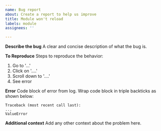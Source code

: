 ```yaml
---
name: Bug report
about: Create a report to help us improve
title: Module won't reload
labels: module
assignees: ''

---
```


**Describe the bug**
A clear and concise description of what the bug is.

**To Reproduce**
Steps to reproduce the behavior:
1. Go to '...'
2. Click on '....'
3. Scroll down to '....'
4. See error

**Error**
Code block of error from log. Wrap code block in triple backticks as shown below:

```
Traceback (most recent call last):
...
ValueError
```


**Additional context**
Add any other context about the problem here.
